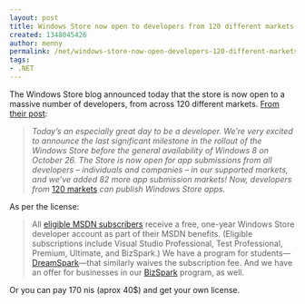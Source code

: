 ```yaml
---
layout: post
title: Windows Store now open to developers from 120 different markets!
created: 1348045426
author: menny
permalink: /net/windows-store-now-open-developers-120-different-markets
tags:
- .NET
---
```

<p>The Windows Store blog announced today that the store is now open to a massive number of developers, from across 120 different markets. <a href="http://blogs.msdn.com/b/windowsstore/archive/2012/09/11/windows-store-now-open-to-all-developers.aspx" target="_blank">From their post</a>:</p>
<blockquote><p><em>Today’s an especially great day to be a developer. We’re very excited to announce the last significant milestone in the rollout of the Windows Store before the general availability of Windows 8 on October 26. The Store is now open for app submissions from all developers – individuals and companies – in our supported markets, and we’ve added 82 more app submission markets! Now, developers from </em><a href="http://msdn.microsoft.com/en-us/library/windows/apps/hh694064.aspx#account_countries">120 markets</a><em></em><em> can publish Windows Store apps.</em></p>
</blockquote>
<p>As per the license:</p>
<blockquote><p>All <a href="https://msdn.microsoft.com/en-us/subscriptions/buy/buy.aspx">eligible MSDN subscribers</a> receive a free, one-year Windows Store developer account as part of their MSDN benefits. (Eligible subscriptions include Visual Studio Professional, Test Professional, Premium, Ultimate, and BizSpark.) We have a program for students—<a href="https://www.dreamspark.com/">DreamSpark</a>—that similarly waives the subscription fee. And we have an offer for businesses in our <a href="http://www.bizspark.com/about">BizSpark</a> program, as well.</p>
</blockquote>
<p>Or you can pay 170 nis (aprox 40$) and get your own license.</p>
